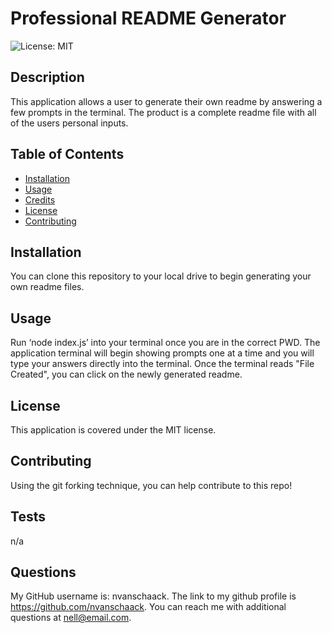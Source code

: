 # Professional README Generator
  ![License: MIT](https://img.shields.io/badge/License-MIT-yellow.svg)

## Description
This application allows a user to generate their own readme by answering a few prompts in the terminal. The product is a complete readme file with all of the users personal inputs.

## Table of Contents 
- [Installation](#installation)
- [Usage](#usage)
- [Credits](#credits)
- [License](#license)
- [Contributing](#contributing)

## Installation
You can clone this repository to your local drive to begin generating your own readme files.

## Usage
Run ‘node index.js’ into your terminal once you are in the correct PWD. The application terminal will begin showing prompts one at a time and you will type your answers directly into the terminal. Once the terminal reads "File Created", you can click on the newly generated readme.

## License
  
  This application is covered under the MIT license.

## Contributing

Using the git forking technique, you can help contribute to this repo!

## Tests

n/a

## Questions

My GitHub username is: nvanschaack. The link to my github profile is https://github.com/nvanschaack.
You can reach me with additional questions at nell@email.com.

